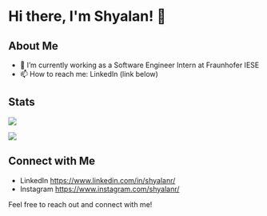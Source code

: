 # Hi there, I'm Shyalan! 👋

## About Me

- 🔭 I’m currently working as a Software Engineer Intern at Fraunhofer IESE
- 📫 How to reach me: LinkedIn (link below)

## Stats

![](https://github-readme-streak-stats.herokuapp.com/?user=shyalan&theme=radical&hide_border=false)

![](https://github-readme-stats.vercel.app/api/top-langs/?username=shyalan&theme=radical&hide_border=false&include_all_commits=false&count_private=false&layout=compact)

## Connect with Me

- LinkedIn https://www.linkedin.com/in/shyalanr/
- Instagram https://www.instagram.com/shyalanr/

Feel free to reach out and connect with me!
